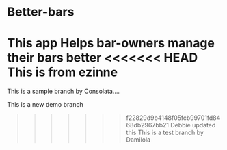 # Better-bars
This app Helps bar-owners manage their bars better
<<<<<<< HEAD
This is from ezinne
=======
This is a sample branch by Consolata....

This is a new demo branch
>>>>>>> f22829d9b4148f05fcb99701fd8468db2967bb21
Debbie updated this
This is a test branch by Damilola
